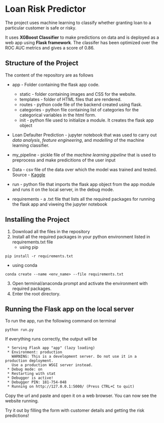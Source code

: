 # Loan Risk Predictor

The project uses machine learning to classify whether granting loan to a particular customer is safe or risky. 

It uses **XGBoost Classifier** to make predictions on data and is deployed as a web app using **Flask framework**. The classifer has been optimized over the ROC AUC metrics and gives a score of 0.86. 

## Structure of the Project

The content of the repository are as follows

*  app - Folder containing the flask app code.

    * static - folder containing images and CSS for the website.
    * templates - folder of HTML files that are rendered.
    * routes - python code file of the backend created using flask.
    * categories - python file containing list of categories for the categorical variables in the html form.
    * init - python file used to initialize a module. It creates the flask app object

* Loan Defaulter Prediction - jupyter notebook that was used to carry out _data analysis_, _feature engineering_, and _modelling_ of the machine learning classifier.

* my_pipeline - pickle file of the _machine learning pipeline_ that is used to preprocess and make predicitions of the user input

* Data - csv file of the data over which the model was trained and tested. Source - [Kaggle](https://www.kaggle.com/subhamjain/loan-prediction-based-on-customer-behavior)


* run - python file that imports the flask app object from the app module and runs it on the local server, in the debug mode.

* requirements - a .txt file that lists all the required packages for running the flask app and viweing the jupyter notebook

## Installing the Project

1. Download all the files in the repository
2. Install all the required packages in your python environment listed in requirements.txt file
    * using pip
```console
pip install -r requirements.txt
```
* using conda
```console
conda create --name <env_name> --file requirements.txt
```

3. Open terminal/anaconda prompt and activate the environment with required packages.
4. Enter the root directory.

## Running the Flask app on the local server
To run the app, run the following command on terminal
```console
python run.py
```
If everything runs correctly, the output will be
```console
 * Serving Flask app "app" (lazy loading)
 * Environment: production
   WARNING: This is a development server. Do not use it in a production deployment.
   Use a production WSGI server instead.
 * Debug mode: on
 * Restarting with stat
 * Debugger is active!
 * Debugger PIN: 181-754-048
 * Running on http://127.0.0.1:5000/ (Press CTRL+C to quit)
 ```
 Copy the url and paste and open it on a web browser. You can now see the website running. 

 Try it out by filling the form with customer details and getting the risk predictions!
